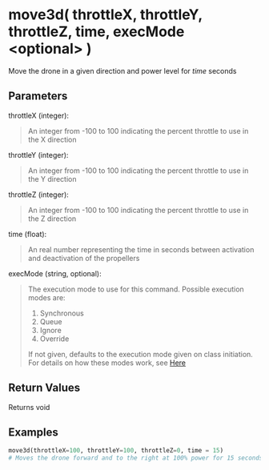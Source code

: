 # move3d( throttleX, throttleY, throttleZ, time, execMode \<optional> )

Move the drone in a given direction and power level for *time* seconds

## Parameters

throttleX (integer):  
> An integer from -100 to 100 indicating the percent throttle to use in the X direction

throttleY (integer):  
> An integer from -100 to 100 indicating the percent throttle to use in the Y direction

throttleZ (integer):  
> An integer from -100 to 100 indicating the percent throttle to use in the Z direction

time (float):  
> An real number representing the time in seconds between activation and deactivation of the propellers

execMode (string, optional):
> The execution mode to use for this command. Possible execution modes are:
>
> 1. Synchronous
> 1. Queue
> 1. Ignore
> 1. Override
>
> If not given, defaults to the execution mode given on class initiation.  
> For details on how these modes work, see [Here](../executionModes.md)

## Return Values

Returns void

## Examples

```py
move3d(throttleX=100, throttleY=100, throttleZ=0, time = 15)
# Moves the drone forward and to the right at 100% power for 15 seconds
```
